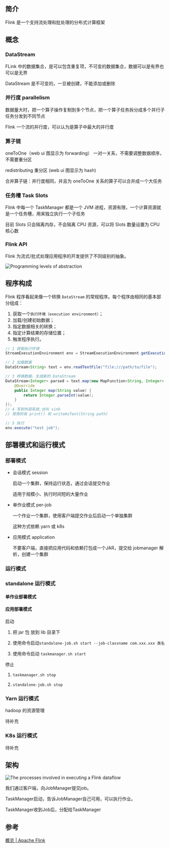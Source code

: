 ## 简介

Flink 是一个支持流处理和批处理的分布式计算框架

## 概念

### DataStream

FLink 中的数据集合，是可以包含重复项，不可变的数据集合，数据可以是有界也可以是无界

DataStream 是不可变的，一旦被创建，不能添加或删除

### 并行度 parallelism

数据量大时，把一个算子操作复制到多个节点，把一个算子任务拆分成多个并行子任务分发到不同节点

Flink 一个流的并行度，可以认为是算子中最大的并行度

### 算子链

oneToOne（web ui 图显示为 forwarding） 一对一关系，不需要调整数据顺序，不需要重分区

redistributing 重分区 (web ui 图显示为 hash)

合并算子链：并行度相同，并且为 oneToOne 关系的算子可以合并成一个大任务

### 任务槽 Task Slots

Flink 中每一个 TaskManager 都是一个 JVM 进程，资源有限，一个计算资源就是一个任务槽，用来独立执行一个子任务

目前 Slots 只会隔离内存，不会隔离 CPU 资源，可以将 Slots 数量设置为 CPU 核心数

### Flink API

Flink 为流式/批式处理应用程序的开发提供了不同级别的抽象。

![Programming levels of abstraction](https://nightlies.apache.org/flink/flink-docs-master/fig/levels_of_abstraction.svg)



## 程序构成

Flink 程序看起来像一个转换 `DataStream` 的常规程序。每个程序由相同的基本部分组成：

1. 获取一个`执行环境（execution environment）`；
2. 加载/创建初始数据；
3. 指定数据相关的转换；
4. 指定计算结果的存储位置；
5. 触发程序执行。

```java
// 1 获取执行环境
StreamExecutionEnvironment env = StreamExecutionEnvironment.getExecutionEnvironment();

// 2 加载数据
DataStream<String> text = env.readTextFile("file:///path/to/file");

// 3 转换数据，生成新的 DataStream
DataStream<Integer> parsed = text.map(new MapFunction<String, Integer>() {
    @Override
    public Integer map(String value) {
        return Integer.parseInt(value);
    }
});
// 4 写到外部系统,也叫 sink
// 常用的有 print() 和 writeAsText(String path)

// 5 执行
env.execute("test job");
```

## 部署模式和运行模式

### 部署模式

+ 会话模式 session

  启动一个集群，保持运行状态，通过会话提交作业

  适用于规模小、执行时间短的大量作业

+ 单作业模式 per-job

  一个作业一个集群，使用客户端提交作业后启动一个单独集群

  这种方式依赖 yarn 或 k8s

+ 应用模式 application

  不要客户端，直接把应用代码和依赖打包成一个JAR，提交给 jobmanager 解析，创建一个集群

### 运行模式

### standalone 运行模式

#### 单作业部署模式



#### 应用部署模式

启动

1. 把 jar 包 放到 lib 目录下

2. 使用命令启动`standalone-job.sh start --job-classname com.xxx.xxx 类名`

3. 使用命令启动 `taskmanager.sh start`

停止

1. `taskmanager.sh stop`

2. `standalone-job.sh stop`

### Yarn 运行模式

hadoop 的资源管理

待补充

### K8s 运行模式

待补充

## 架构



![The processes involved in executing a Flink dataflow](https://nightlies.apache.org/flink/flink-docs-master/fig/processes.svg)

我们通过客户端，向JobManager提交job。

TaskManager启动，告诉JobManager自己可用，可以执行作业。

TaskManager收到Job后，分配给TaskManager

## 参考

[概览 | Apache Flink](https://nightlies.apache.org/flink/flink-docs-release-1.16/zh/docs/dev/datastream/overview/)